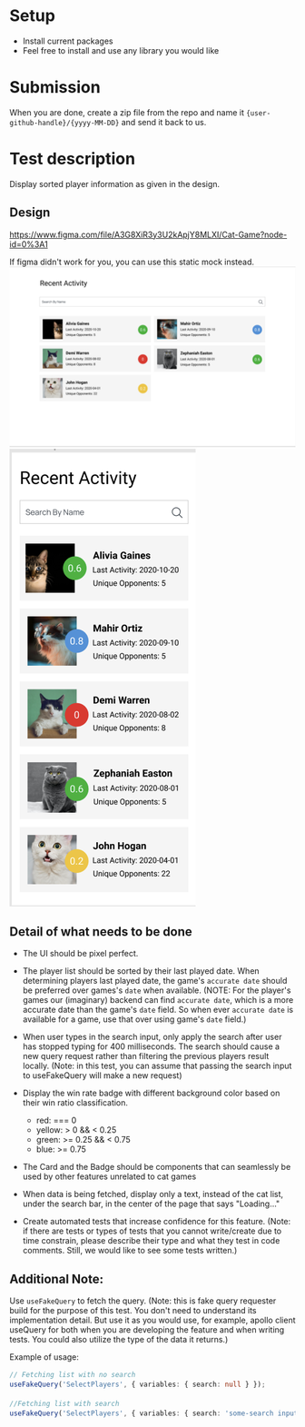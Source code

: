 # Setup

- Install current packages
- Feel free to install and use any library you would like

# Submission

When you are done, create a zip file from the repo and name it `{user-github-handle}/{yyyy-MM-DD}` and send it back to us.

# Test description

Display sorted player information as given in the design.

## Design

https://www.figma.com/file/A3G8XiR3y3U2kApjY8MLXI/Cat-Game?node-id=0%3A1

If figma didn't work for you, you can use this static mock instead.
![Static Desktop View Mock](./desktop-view-mock.png?raw=true 'Static Desktop View Mock')
![Static Mobile View Mock](./mobile-view-mock.png?raw=true 'Static Mobile View Mock')

## Detail of what needs to be done

- The UI should be pixel perfect.

- The player list should be sorted by their last played date. When determining players last played date, the game's `accurate date` should be preferred over games's `date` when available.
  (NOTE: For the player's games our (imaginary) backend can find `accurate date`, which is a more accurate date than the game's `date` field. So when ever `accurate date` is available for a game, use that over using game's `date` field.)

- When user types in the search input, only apply the search after user has stopped typing for 400 milliseconds. The search should cause a new query request rather than filtering the previous players result locally. (Note: in this test, you can assume that passing the search input to useFakeQuery will make a new request)

- Display the win rate badge with different background color based on their win ratio classification.

  - red: === 0
  - yellow: > 0 && < 0.25
  - green: >= 0.25 && < 0.75
  - blue: >= 0.75

- The Card and the Badge should be components that can seamlessly be used by other features unrelated to cat games

- When data is being fetched, display only a text, instead of the cat list, under the search bar, in the center of the page that says "Loading..."

- Create automated tests that increase confidence for this feature. (Note: if there are tests or types of tests that you cannot write/create due to time constrain, please describe their type and what they test in code comments. Still, we would like to see some tests written.)

## Additional Note:

Use `useFakeQuery` to fetch the query.
(Note: this is fake query requester build for the purpose of this test. You don't need to understand its implementation detail. But use it as you would use, for example, apollo client useQuery for both when you are developing the feature and when writing tests. You could also utilize the type of the data it returns.)

Example of usage:

```typescript
// Fetching list with no search
useFakeQuery('SelectPlayers', { variables: { search: null } });

//Fetching list with search
useFakeQuery('SelectPlayers', { variables: { search: 'some-search input 123' } });
```

